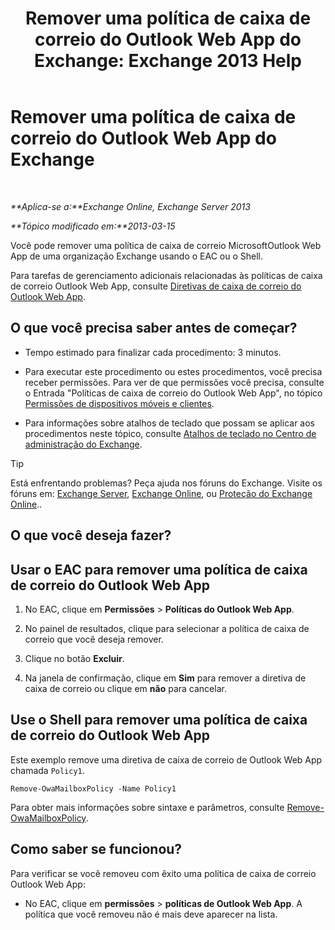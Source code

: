﻿---
title: 'Remover uma política de caixa de correio do Outlook Web App do Exchange: Exchange 2013 Help'
TOCTitle: Remover uma política de caixa de correio do Outlook Web App do Exchange
ms:assetid: edab7bac-b62c-4b82-8f21-dcac77cf0e8f
ms:mtpsurl: https://technet.microsoft.com/pt-br/library/Dd351239(v=EXCHG.150)
ms:contentKeyID: 50486944
ms.date: 05/22/2018
mtps_version: v=EXCHG.150
ms.translationtype: MT
---

# Remover uma política de caixa de correio do Outlook Web App do Exchange

 

_**Aplica-se a:**Exchange Online, Exchange Server 2013_

_**Tópico modificado em:**2013-03-15_

Você pode remover uma política de caixa de correio MicrosoftOutlook Web App de uma organização Exchange usando o EAC ou o Shell.

Para tarefas de gerenciamento adicionais relacionadas às políticas de caixa de correio Outlook Web App, consulte [Diretivas de caixa de correio do Outlook Web App](outlook-web-app-mailbox-policies-exchange-2013-help.md).

## O que você precisa saber antes de começar?

  - Tempo estimado para finalizar cada procedimento: 3 minutos.

  - Para executar este procedimento ou estes procedimentos, você precisa receber permissões. Para ver de que permissões você precisa, consulte o Entrada "Políticas de caixa de correio do Outlook Web App", no tópico [Permissões de dispositivos móveis e clientes](clients-and-mobile-devices-permissions-exchange-2013-help.md).

  - Para informações sobre atalhos de teclado que possam se aplicar aos procedimentos neste tópico, consulte [Atalhos de teclado no Centro de administração do Exchange](keyboard-shortcuts-in-the-exchange-admin-center-exchange-online-protection-help.md).


> [!TIP]
> Está enfrentando problemas? Peça ajuda nos fóruns do Exchange. Visite os fóruns em: <A href="https://go.microsoft.com/fwlink/p/?linkid=60612">Exchange Server</A>, <A href="https://go.microsoft.com/fwlink/p/?linkid=267542">Exchange Online</A>, ou <A href="https://go.microsoft.com/fwlink/p/?linkid=285351">Proteção do Exchange Online</A>..



## O que você deseja fazer?

## Usar o EAC para remover uma política de caixa de correio do Outlook Web App

1.  No EAC, clique em **Permissões** \> **Políticas do Outlook Web App**.

2.  No painel de resultados, clique para selecionar a política de caixa de correio que você deseja remover.

3.  Clique no botão **Excluir**.

4.  Na janela de confirmação, clique em **Sim** para remover a diretiva de caixa de correio ou clique em **não** para cancelar.

## Use o Shell para remover uma política de caixa de correio do Outlook Web App

Este exemplo remove uma diretiva de caixa de correio de Outlook Web App chamada `Policy1`.

    Remove-OwaMailboxPolicy -Name Policy1 

Para obter mais informações sobre sintaxe e parâmetros, consulte [Remove-OwaMailboxPolicy](https://technet.microsoft.com/pt-br/library/dd298103\(v=exchg.150\)).

## Como saber se funcionou?

Para verificar se você removeu com êxito uma política de caixa de correio Outlook Web App:

  - No EAC, clique em **permissões** \> **políticas de Outlook Web App**. A política que você removeu não é mais deve aparecer na lista.

